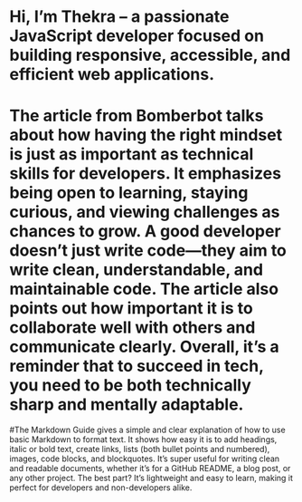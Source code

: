 #  Hi, I’m Thekra – a passionate JavaScript developer focused on building responsive, accessible, and efficient web applications.

# The article from Bomberbot talks about how having the right mindset is just as important as technical skills for developers. It emphasizes being open to learning, staying curious, and viewing challenges as chances to grow. A good developer doesn’t just write code—they aim to write clean, understandable, and maintainable code. The article also points out how important it is to collaborate well with others and communicate clearly. Overall, it’s a reminder that to succeed in tech, you need to be both technically sharp and mentally adaptable.

#The Markdown Guide gives a simple and clear explanation of how to use basic Markdown to format text. It shows how easy it is to add headings, italic or bold text, create links, lists (both bullet points and numbered), images, code blocks, and blockquotes. It’s super useful for writing clean and readable documents, whether it’s for a GitHub README, a blog post, or any other project. The best part? It’s lightweight and easy to learn, making it perfect for developers and non-developers alike.

